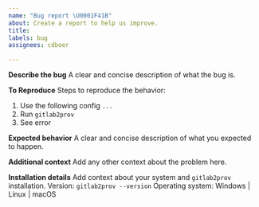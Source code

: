 ```yaml
---
name: "Bug report \U0001F41B"
about: Create a report to help us improve.
title:
labels: bug
assignees: cdboer

---
```


**Describe the bug**
A clear and concise description of what the bug is.

**To Reproduce**
Steps to reproduce the behavior:
1. Use the following config `...`
2. Run `gitlab2prov`
3. See error

**Expected behavior**
A clear and concise description of what you expected to happen.

**Additional context**
Add any other context about the problem here.

**Installation details**
Add context about your system and `gitlab2prov` installation.
Version: `gitlab2prov --version`
Operating system: Windows | Linux | macOS
